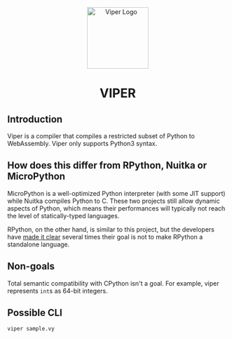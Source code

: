 <div align="center">
    <a href="#" target="_blank">
        <img src="https://image.flaticon.com/icons/svg/296/296589.svg" alt="Viper Logo" width="140" height="140"></img>
    </a>
</div>


<h1 align="center">VIPER</h1>


## Introduction
Viper is a compiler that compiles a restricted subset of Python to WebAssembly. Viper only supports Python3 syntax.

## How does this differ from RPython, Nuitka or MicroPython
MicroPython is a well-optimized Python interpreter (with some JIT support) while Nuitka compiles Python to C. These two projects still allow dynamic aspects of Python, which means their performances will typically not reach the level of statically-typed languages.

RPython, on the other hand, is similar to this project, but the developers have [made it clear](https://rpython.readthedocs.io/en/latest/faq.html#do-i-have-to-rewrite-my-programs-in-rpython) several times their goal is not to make RPython a standalone language.


## Non-goals
Total semantic compatibility with CPython isn't a goal. For example, viper represents `int`s as 64-bit integers.


## Possible CLI
```sh
viper sample.vy
```

